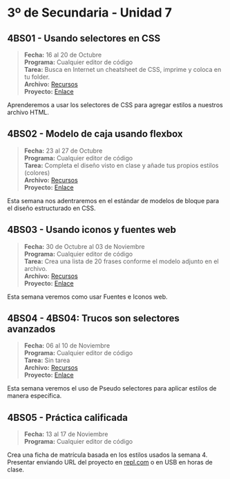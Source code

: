 # 3º de Secundaria - Unidad 7

## 4BS01 - Usando selectores en CSS

> **Fecha:** 16 al 20 de Octubre<br> **Programa:** Cualquier editor de código<br> **Tarea:** Busca en Internet un cheatsheet de CSS, imprime y coloca en tu folder.<br> **Archivo:** [Recursos](https://app.box.com/s/ffkfipl5hk7lcr8m5p4jpmkc83cwglbu)<br> **Proyecto:** [Enlace](https://www.canva.com/design/DAFx6eumHn0/jpSOgkDSJGP5IIAUM0hEqA/view?utm_content=DAFx6eumHn0&utm_campaign=designshare&utm_medium=link&utm_source=editor)

Aprenderemos a usar los selectores de CSS para agregar estilos a nuestros archivo HTML.

## 4BS02 - Modelo de caja usando flexbox

> **Fecha:** 23 al 27 de Octubre<br> **Programa:** Cualquier editor de código<br> **Tarea:** Completa el diseño visto en clase y añade tus propios estilos (colores)<br> **Archivo:** [Recursos](https://app.box.com/s/ffkfipl5hk7lcr8m5p4jpmkc83cwglbu)<br> **Proyecto:** [Enlace](https://www.canva.com/design/DAFx6eumHn0/jpSOgkDSJGP5IIAUM0hEqA/view?utm_content=DAFx6eumHn0&utm_campaign=designshare&utm_medium=link&utm_source=editor)

Esta semana nos adentraremos en el estándar de modelos de bloque para el diseño estructurado en CSS.

## 4BS03 - Usando iconos y fuentes web

> **Fecha:** 30 de Octubre al 03 de Noviembre<br> **Programa:** Cualquier editor de código<br> **Tarea:** Crea una lista de 20 frases conforme el modelo adjunto en el archivo.<br> **Archivo:** [Recursos](https://app.box.com/s/ffkfipl5hk7lcr8m5p4jpmkc83cwglbu)<br> **Proyecto:** [Enlace](https://www.canva.com/design/DAFx6eumHn0/jpSOgkDSJGP5IIAUM0hEqA/view?utm_content=DAFx6eumHn0&utm_campaign=designshare&utm_medium=link&utm_source=editor)

Esta semana veremos como usar Fuentes e Iconos web.

## 4BS04 -  4BS04: Trucos son selectores avanzados

> **Fecha:** 06 al 10 de Noviembre<br> **Programa:** Cualquier editor de código<br> **Tarea:** Sin tarea<br> **Archivo:** [Recursos](https://app.box.com/s/ffkfipl5hk7lcr8m5p4jpmkc83cwglbu)<br> **Proyecto:** [Enlace](https://www.canva.com/design/DAFx6eumHn0/jpSOgkDSJGP5IIAUM0hEqA/view?utm_content=DAFx6eumHn0&utm_campaign=designshare&utm_medium=link&utm_source=editor)

Esta semana veremos el uso de Pseudo selectores para aplicar estilos de manera específica.

<div class="currentTheme">

## 4BS05 -  Práctica calificada

> **Fecha:** 13 al 17 de Noviembre<br> **Programa:** Cualquier editor de código<br>

Crea una ficha de matrícula basada en los estilos usados la semana 4. Presentar enviando URL del proyecto en [repl.com](https://replit.com/) o en USB en horas de clase.


</div>